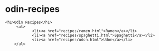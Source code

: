 # odin-recipes
    <h1>Odin Recipes</h1>
         <ul>
                <li><a href="recipes/ramen.html">Ramen</a></li>
                <li><a href="recipes/spaghetti.html">Spaghetti</a></li>
                <li><a href="recipes/udon.html">Udon</a></li>
        </ul>
